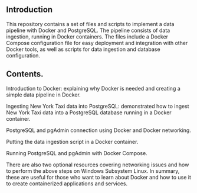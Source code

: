 ## Introduction

This repository contains a set of files and scripts to implement a data pipeline with Docker and PostgreSQL. The pipeline consists of data ingestion, running in Docker containers. The files include a Docker Compose configuration file for easy deployment and integration with other Docker tools, as well as scripts for data ingestion and database configuration. 


## Contents.

Introduction to Docker: explaining why Docker is needed and creating a simple data pipeline in Docker.

Ingesting New York Taxi data into PostgreSQL: demonstrated how to ingest New York Taxi data into a PostgreSQL database running in a Docker container.

PostgreSQL and pgAdmin connection using Docker and Docker networking.

Putting the data ingestion script in a Docker container.

Running PostgreSQL and pgAdmin with Docker Compose.

There are also two optional resources covering networking issues and how to perform the above steps on Windows Subsystem Linux. In summary, these are useful for those who want to learn about Docker and how to use it to create containerized applications and services.